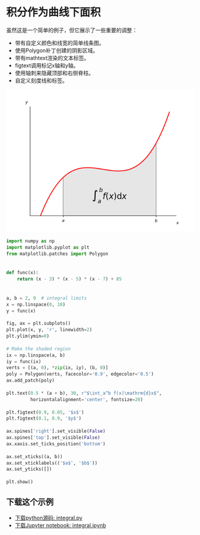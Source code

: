 # 积分作为曲线下面积

虽然这是一个简单的例子，但它展示了一些重要的调整：

- 带有自定义颜色和线宽的简单线条图。
- 使用Polygon补丁创建的阴影区域。
- 带有mathtext渲染的文本标签。
-  figtext调用标记x轴和y轴。
- 使用轴刺来隐藏顶部和右侧脊柱。
- 自定义刻度线和标签。

![积分作为曲线下面积](/static/images/gallery/sphx_glr_integral_001.png)

```python
import numpy as np
import matplotlib.pyplot as plt
from matplotlib.patches import Polygon


def func(x):
    return (x - 3) * (x - 5) * (x - 7) + 85


a, b = 2, 9  # integral limits
x = np.linspace(0, 10)
y = func(x)

fig, ax = plt.subplots()
plt.plot(x, y, 'r', linewidth=2)
plt.ylim(ymin=0)

# Make the shaded region
ix = np.linspace(a, b)
iy = func(ix)
verts = [(a, 0), *zip(ix, iy), (b, 0)]
poly = Polygon(verts, facecolor='0.9', edgecolor='0.5')
ax.add_patch(poly)

plt.text(0.5 * (a + b), 30, r"$\int_a^b f(x)\mathrm{d}x$",
         horizontalalignment='center', fontsize=20)

plt.figtext(0.9, 0.05, '$x$')
plt.figtext(0.1, 0.9, '$y$')

ax.spines['right'].set_visible(False)
ax.spines['top'].set_visible(False)
ax.xaxis.set_ticks_position('bottom')

ax.set_xticks((a, b))
ax.set_xticklabels(('$a$', '$b$'))
ax.set_yticks([])

plt.show()
```

## 下载这个示例
            
- [下载python源码: integral.py](https://matplotlib.org/_downloads/integral.py)
- [下载Jupyter notebook: integral.ipynb](https://matplotlib.org/_downloads/integral.ipynb)